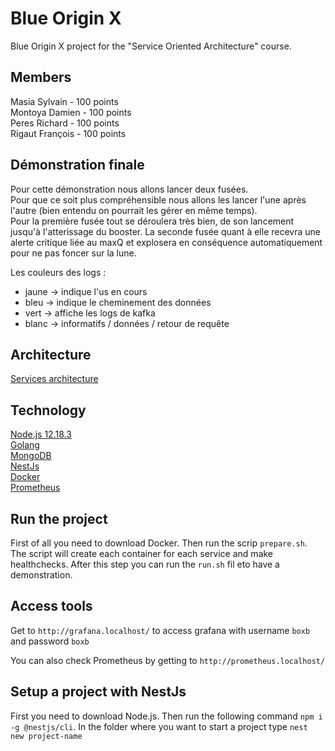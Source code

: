 # Blue Origin X

Blue Origin X project for the "Service Oriented Architecture" course.

## Members

Masia Sylvain - 100 points  
Montoya Damien - 100 points  
Peres Richard - 100 points  
Rigaut François - 100 points  

## Démonstration finale

Pour cette démonstration nous allons lancer deux fusées.  
Pour que ce soit plus compréhensible nous allons les lancer l'une après l'autre (bien entendu on pourrait les gérer en même temps).  
Pour la première fusée tout se déroulera très bien, de son lancement jusqu'à l'atterissage du booster.
La seconde fusée quant à elle recevra une alerte critique liée au maxQ et explosera en conséquence automatiquement pour ne pas foncer sur la lune.  

Les couleurs des logs :
- jaune -> indique l'us en cours
- bleu -> indique le cheminement des données
- vert -> affiche les logs de kafka
- blanc -> informatifs / données / retour de requête


## Architecture
[Services architecture](https://docs.google.com/drawings/d/1nPwjdThcmIOF9405_RnOB57g_V54kWaU8bnyY00sa-E/edit?usp=sharing)  

## Technology
[Node.js 12.18.3](https://nodejs.org/en/)  
[Golang](https://golang.org/)  
[MongoDB](https://www.mongodb.com/)  
[NestJs](https://nestjs.com/)  
[Docker](https://www.docker.com/)  
[Prometheus](https://grafana.com/)  

## Run the project

First of all you need to download Docker. Then run the scrip `prepare.sh`. 
The script will create each container for each service and make healthchecks. 
After this step you can run the `run.sh` fil eto have a demonstration.

## Access tools

Get to `http://grafana.localhost/` to access grafana with username `boxb` and password `boxb`

You can also check Prometheus by getting to `http://prometheus.localhost/`

## Setup a project with NestJs

First you need to download Node.js. Then run the following command `npm i -g @nestjs/cli`. In the folder where you want to start a project type `nest new project-name`



